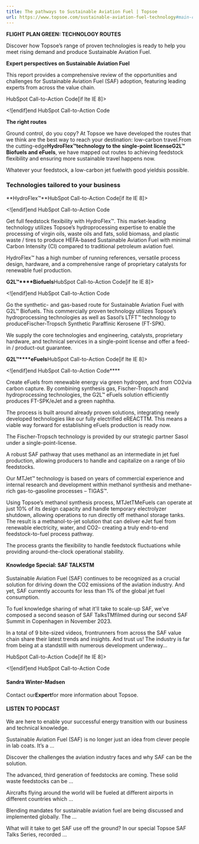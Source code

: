 ```yaml
---
title: The pathways to Sustainable Aviation Fuel | Topsoe
url: https://www.topsoe.com/sustainable-aviation-fuel-technology#main-content
---
```


**FLIGHT PLAN GREEN: TECHNOLOGY ROUTES**

Discover how Topsoe’s range of proven technologies is ready to help you meet rising demand and produce Sustainable Aviation Fuel.

**Expert perspectives on Sustainable Aviation Fuel**

This report provides a comprehensive review of the opportunities and challenges for Sustainable Aviation Fuel (SAF) adoption, featuring leading experts from across the value chain.

HubSpot Call-to-Action Code[if lte IE 8]><div id="hs-cta-ie-element"></div><![endif][](https://cta-redirect.hubspot.com/cta/redirect/2115834/ac027cb2-faf1-40b7-9496-aeae6c3f2875)end HubSpot Call-to-Action Code

**The right routes**

Ground control, do you copy? At Topsoe we have developed the routes that we think are the best way to reach your destination: low-carbon travel.From the cutting-edge**HydroFlex™**technology to the single-point license**G2L™ Biofuels and eFuels**, we have mapped out routes to achieving feedstock flexibility and ensuring more sustainable travel happens now.

Whatever your feedstock, a low-carbon jet fuelwith good yieldsis possible.

### **Technologies tailored to your business**

**HydroFlex™**HubSpot Call-to-Action Code[if lte IE 8]><div id="hs-cta-ie-element"></div><![endif][](https://cta-redirect.hubspot.com/cta/redirect/2115834/756ee6ad-11e8-42c4-9e4a-960ee10378ec)end HubSpot Call-to-Action Code

Get full feedstock flexibility with HydroFlex™. This market-leading technology utilizes Topsoe’s hydroprocessing expertise to enable the processing of virgin oils, waste oils and fats, solid biomass, and plastic waste / tires to produce HEFA-based Sustainable Aviation Fuel with minimal Carbon Intensity (CI) compared to traditional petroleum aviation fuel.

HydroFlex™ has a high number of running references, versatile process design, hardware, and a comprehensive range of proprietary catalysts for renewable fuel production.

**G2L™****Biofuels**HubSpot Call-to-Action Code[if lte IE 8]><div id="hs-cta-ie-element"></div><![endif][](https://cta-redirect.hubspot.com/cta/redirect/2115834/49d2eb59-79d1-4c65-9a31-1e5afa784deb)end HubSpot Call-to-Action Code

Go the synthetic- and gas-based route for Sustainable Aviation Fuel with G2L™ Biofuels. This commercially proven technology utilizes Topsoe’s hydroprocessing technologies as well as Sasol’s LTFT™ technology to produceFischer-Tropsch Synthetic Paraffinic Kerosene (FT-SPK).

We supply the core technologies and engineering, catalysts, proprietary hardware, and technical services in a single-point license and offer a feed-in / product-out guarantee.

**G2L™****eFuels**HubSpot Call-to-Action Code[if lte IE 8]><div id="hs-cta-ie-element"></div><![endif][](https://cta-redirect.hubspot.com/cta/redirect/2115834/c380e774-3a33-4963-9c80-7b7043a444dd)end HubSpot Call-to-Action Code****

Create eFuels from renewable energy via green hydrogen, and from CO2via carbon capture. By combining synthesis gas, Fischer-Tropsch and hydroprocessing technologies, the G2L™ eFuels solution efficiently produces FT-SPK/eJet and a green naphtha.

The process is built around already proven solutions, integrating newly developed technologies like our fully electrified eREACTTM. This means a viable way forward for establishing eFuels production is ready now.

The Fischer-Tropsch technology is provided by our strategic partner Sasol under a single-point-license.

A robust SAF pathway that uses methanol as an intermediate in jet fuel production, allowing producers to handle and capitalize on a range of bio feedstocks.

Our MTJet™ technology is based on years of commercial experience and internal research and development within methanol synthesis and methane-rich gas-to-gasoline processes – TIGAS™.

Using Topsoe’s methanol synthesis process, MTJetTMeFuels can operate at just 10% of its design capacity and handle temporary electrolyzer shutdown, allowing operations to run directly off methanol storage tanks. The result is a methanol-to-jet solution that can deliver eJet fuel from renewable electricity, water, and CO2– creating a truly end-to-end feedstock-to-fuel process pathway.

The process grants the flexibility to handle feedstock fluctuations while providing around-the-clock operational stability.

#### **Knowledge Special: SAF TALKSTM**

Sustainable Aviation Fuel (SAF) continues to be recognized as a crucial solution for driving down the CO2 emissions of the aviation industry. And yet, SAF currently accounts for less than 1% of the global jet fuel consumption.

To fuel knowledge sharing of what it'll take to scale-up SAF, we've composed a second season of SAF TalksTMfilmed during our second SAF Summit in Copenhagen in November 2023.

In a total of 9 bite-sized videos, frontrunners from across the SAF value chain share their latest trends and insights. And trust us! The industry is far from being at a standstill with numerous development underway...

HubSpot Call-to-Action Code[if lte IE 8]><div id="hs-cta-ie-element"></div><![endif][](https://cta-redirect.hubspot.com/cta/redirect/2115834/5fd25b69-0a44-45b7-8873-246d88b59d8c)end HubSpot Call-to-Action Code

#### Sandra Winter-Madsen

Contact our**Expert**for more information about Topsoe.

#### LISTEN TO PODCAST

We are here to enable your successful energy transition with our business and technical knowledge.

Sustainable Aviation Fuel (SAF) is no longer just an idea from clever people in lab coats. It’s a ...

Discover the challenges the aviation industry faces and why SAF can be the solution.

The advanced, third generation of feedstocks are coming. These solid waste feedstocks can be ...

Aircrafts flying around the world will be fueled at different airports in different countries which ...

Blending mandates for sustainable aviation fuel are being discussed and implemented globally. The ...

What will it take to get SAF use off the ground? In our special Topsoe SAF Talks Series, recorded ...
